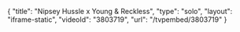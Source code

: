 {
    "title": "Nipsey Hussle x Young & Reckless",
    "type": "solo",
    "layout": "iframe-static",
    "videoId": "3803719",
    "url": "\/tvpembed\/3803719"
}